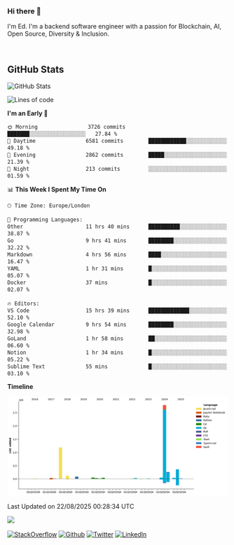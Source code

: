 ### Hi there 👋
 I'm Ed. I'm a backend software engineer with a passion for Blockchain, AI, Open Source, Diversity & Inclusion.

<br />

<h2>GitHub Stats</h2>
<p><img src="https://github-readme-stats.vercel.app/api?username=echarrod&amp;show_icons=true" alt="GitHub Stats"></p>

<!--START_SECTION:waka-->
![Lines of code](https://img.shields.io/badge/From%20Hello%20World%20I%27ve%20Written-5.1%20million%20lines%20of%20code-blue)

**I'm an Early 🐤** 

```text
🌞 Morning                3726 commits        ███████░░░░░░░░░░░░░░░░░░   27.84 % 
🌆 Daytime                6581 commits        ████████████░░░░░░░░░░░░░   49.18 % 
🌃 Evening                2862 commits        █████░░░░░░░░░░░░░░░░░░░░   21.39 % 
🌙 Night                  213 commits         ░░░░░░░░░░░░░░░░░░░░░░░░░   01.59 % 
```


📊 **This Week I Spent My Time On** 

```text
🕑︎ Time Zone: Europe/London

💬 Programming Languages: 
Other                    11 hrs 40 mins      ██████████░░░░░░░░░░░░░░░   38.87 % 
Go                       9 hrs 41 mins       ████████░░░░░░░░░░░░░░░░░   32.22 % 
Markdown                 4 hrs 56 mins       ████░░░░░░░░░░░░░░░░░░░░░   16.47 % 
YAML                     1 hr 31 mins        █░░░░░░░░░░░░░░░░░░░░░░░░   05.07 % 
Docker                   37 mins             █░░░░░░░░░░░░░░░░░░░░░░░░   02.07 % 

🔥 Editors: 
VS Code                  15 hrs 39 mins      █████████████░░░░░░░░░░░░   52.10 % 
Google Calendar          9 hrs 54 mins       ████████░░░░░░░░░░░░░░░░░   32.98 % 
GoLand                   1 hr 58 mins        ██░░░░░░░░░░░░░░░░░░░░░░░   06.60 % 
Notion                   1 hr 34 mins        █░░░░░░░░░░░░░░░░░░░░░░░░   05.22 % 
Sublime Text             55 mins             █░░░░░░░░░░░░░░░░░░░░░░░░   03.10 % 
```

**Timeline**

![Lines of Code chart](https://raw.githubusercontent.com/echarrod/echarrod/main/assets/bar_graph.png)


 Last Updated on 22/08/2025 00:28:34 UTC
<!--END_SECTION:waka-->

![](https://komarev.com/ghpvc/?username=echarrod)

<p>
<a href="https://stackoverflow.com/users/1014632/ech" target="_blank"><img alt="StackOverflow" src="https://img.shields.io/badge/-Stackoverflow-FE7A16?style=for-the-badge&logo=stack-overflow&logoColor=white" /></a> 
<a href="https://github.com/echarrod" target="_blank"><img alt="Github" src="https://img.shields.io/badge/GitHub-%2312100E.svg?&style=for-the-badge&logo=Github&logoColor=white" /></a> 
<a href="https://twitter.com/e_harrod" target="_blank"><img alt="Twitter" src="https://img.shields.io/badge/twitter-%231DA1F2.svg?&style=for-the-badge&logo=twitter&logoColor=white" /></a> 
<a href="https://www.linkedin.com/in/ed-harrod" target="_blank"><img alt="LinkedIn" src="https://img.shields.io/badge/linkedin-%230077B5.svg?&style=for-the-badge&logo=linkedin&logoColor=white" /></a>
